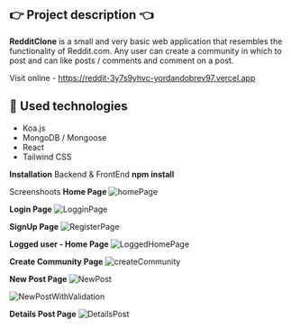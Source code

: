 ## :point_right: Project description :point_left:
**RedditClone** is a small and very basic web application that resembles the functionality of Reddit.com. Any user can create a community in which to post and can like posts / comments and comment on a post. 

Visit online - https://reddit-3y7s9yhvc-yordandobrev97.vercel.app

## :hammer: Used technologies
- Koa.js
- MongoDB / Mongoose
- React
- Tailwind CSS

**Installation**
Backend & FrontEnd **npm install**

Screenshoots
**Home Page**
![homePage](https://user-images.githubusercontent.com/42092212/172060285-2eeb3893-9fef-44ad-9315-77854059e757.png)


**Login Page**
![LogginPage](https://user-images.githubusercontent.com/42092212/172060379-a8660613-6fd2-4b58-91e5-f1eb4aa510ed.png)


**SignUp Page**
![RegisterPage](https://user-images.githubusercontent.com/42092212/172060415-04d3bf89-31f9-4ac5-bf86-1842289b81f5.png)


**Logged user - Home Page**
![LoggedHomePage](https://user-images.githubusercontent.com/42092212/172060458-6d1b0be3-63d3-42b9-95d4-d875a70b0955.png)


**Create Community Page**
![createCommunity](https://user-images.githubusercontent.com/42092212/172060491-4471348a-0147-4208-b671-21d6cb7cb49f.png)


**New Post Page**
![NewPost](https://user-images.githubusercontent.com/42092212/172060519-17eef46e-ae40-49de-9ba7-8dd00167d5bd.png)

![NewPostWithValidation](https://user-images.githubusercontent.com/42092212/172060532-ec89540d-8833-478e-8be0-b51a411b0436.png)


**Details Post Page**
![DetailsPost](https://user-images.githubusercontent.com/42092212/172060587-7274172c-37cb-4a2f-b013-61b6785347c5.png)


